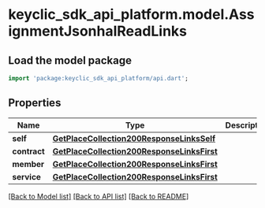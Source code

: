 # keyclic_sdk_api_platform.model.AssignmentJsonhalReadLinks

## Load the model package
```dart
import 'package:keyclic_sdk_api_platform/api.dart';
```

## Properties
Name | Type | Description | Notes
------------ | ------------- | ------------- | -------------
**self** | [**GetPlaceCollection200ResponseLinksSelf**](GetPlaceCollection200ResponseLinksSelf.md) |  | [optional] 
**contract** | [**GetPlaceCollection200ResponseLinksFirst**](GetPlaceCollection200ResponseLinksFirst.md) |  | [optional] 
**member** | [**GetPlaceCollection200ResponseLinksFirst**](GetPlaceCollection200ResponseLinksFirst.md) |  | [optional] 
**service** | [**GetPlaceCollection200ResponseLinksFirst**](GetPlaceCollection200ResponseLinksFirst.md) |  | [optional] 

[[Back to Model list]](../README.md#documentation-for-models) [[Back to API list]](../README.md#documentation-for-api-endpoints) [[Back to README]](../README.md)


